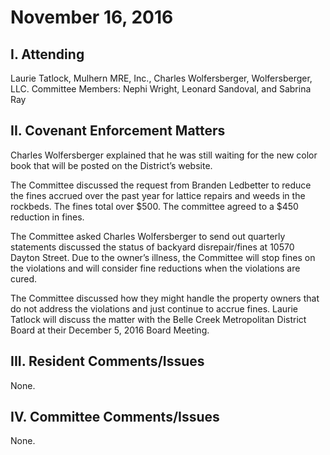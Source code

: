 <!---
title: November 16, 2016 Minutes
layout: minutes.html
collection: minutes
date: 2016-11-16
draft: false
--->
# November 16, 2016

## I. Attending
Laurie Tatlock, Mulhern MRE, Inc., Charles Wolfersberger, Wolfersberger, LLC.  Committee Members: Nephi Wright, Leonard Sandoval, and Sabrina Ray

## II. Covenant Enforcement Matters
Charles Wolfersberger explained that he was still waiting for the new color book that will be posted on the District’s website.

The Committee discussed the request from Branden Ledbetter to reduce the fines accrued over the past year for lattice repairs and weeds in the rockbeds.  The fines total over $500.  The committee agreed to a $450 reduction in fines.  

The Committee asked Charles Wolfersberger to send out quarterly statements discussed the status of backyard disrepair/fines at 10570 Dayton Street.  Due to the owner’s illness, the Committee will stop fines on the violations and will consider fine reductions when the violations are cured.

The Committee discussed how they might handle the property owners that do not address the violations and just continue to accrue fines.  Laurie Tatlock will discuss the matter with the Belle Creek Metropolitan District Board at their December 5, 2016 Board Meeting.

## III. Resident Comments/Issues
None.

## IV. Committee Comments/Issues
None.
